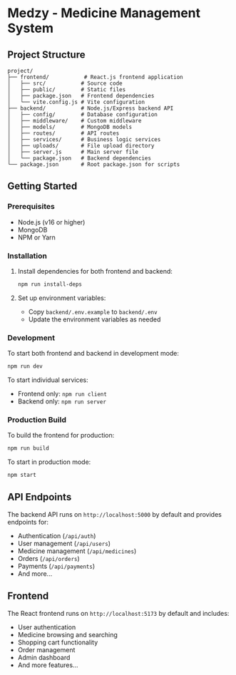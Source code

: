 # Medzy - Medicine Management System

## Project Structure

```
project/
├── frontend/           # React.js frontend application
│   ├── src/           # Source code
│   ├── public/        # Static files
│   ├── package.json   # Frontend dependencies
│   └── vite.config.js # Vite configuration
├── backend/           # Node.js/Express backend API
│   ├── config/        # Database configuration
│   ├── middleware/    # Custom middleware
│   ├── models/        # MongoDB models
│   ├── routes/        # API routes
│   ├── services/      # Business logic services
│   ├── uploads/       # File upload directory
│   ├── server.js      # Main server file
│   └── package.json   # Backend dependencies
└── package.json       # Root package.json for scripts

```

## Getting Started

### Prerequisites
- Node.js (v16 or higher)
- MongoDB
- NPM or Yarn

### Installation

1. Install dependencies for both frontend and backend:
   ```bash
   npm run install-deps
   ```

2. Set up environment variables:
   - Copy `backend/.env.example` to `backend/.env`
   - Update the environment variables as needed

### Development

To start both frontend and backend in development mode:
```bash
npm run dev
```

To start individual services:
- Frontend only: `npm run client`
- Backend only: `npm run server`

### Production Build

To build the frontend for production:
```bash
npm run build
```

To start in production mode:
```bash
npm start
```

## API Endpoints

The backend API runs on `http://localhost:5000` by default and provides endpoints for:
- Authentication (`/api/auth`)
- User management (`/api/users`)
- Medicine management (`/api/medicines`)
- Orders (`/api/orders`)
- Payments (`/api/payments`)
- And more...

## Frontend

The React frontend runs on `http://localhost:5173` by default and includes:
- User authentication
- Medicine browsing and searching
- Shopping cart functionality
- Order management
- Admin dashboard
- And more features...
